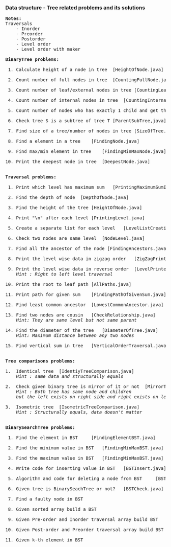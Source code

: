 <h3>Data structure - Tree related problems and its solutions</h3>

<pre>
<b>Notes:</b>
Traversals 
	- Inorder
	- Preorder
	- Postorder
	- Level order
	- Level order with maker

<b>BinaryTree problems:</b>

 1. Calculate height of a node in tree	[HeightOfNode.java]
 
 2. Count number of full nodes in tree	[CountingFullNode.java]
 
 3. Count number of leaf/external nodes in tree	[CountingLeafNode.java]
 
 4. Count number of internal nodes in tree	[CountingInternalNodes.java]
 
 5. Count number of nodes who has exactly 1 child and get those nodes	[CountNodeWithOneChild.java]
 
 6. Check tree S is a subtree of tree T	[ParentSubTree,java]
 
 7. Find size of a tree/number of nodes in tree	[SizeOfTree.java]
 
 8. Find a element in a tree	[FindingNode.java]
 
 9. Find max/min element in tree	[FindingMinMaxNode.java]
 
10. Print the deepest node in tree	[DeepestNode.java]


<b>Traversal problems:</b>

 1. Print which level has maximum sum	[PrintingMaximumSumInLevel.java]
 
 2. Find the depth of node	[DepthOfNode.java]
 
 3. Find the height of the tree	[HeightOfNode.java]
 
 4. Print "\n" after each level	[PrintingLevel.java]
 
 5. Create a separate list for each level	[LevelListCreation.java]
 
 6. Check two nodes are same level	[NodeLevel.java]
 
 7. Find all the ancestor of the node [FindingAncestors.java]
 
 8. Print the level wise data in zigzag order	[ZigZagPrinter.java]
 
 9. Print the level wise data in reverse order 	[LevelPrinter.java]
 	<i>Hint : Right to left level traversal</i>
 
10. Print the root to leaf path	[AllPaths.java]

11. Print path for given sum	[FindingPathOfGivenSum.java]

12. Find least common ancestor	[LowestCommonAncestor.java]

13. Find two nodes are cousin	[CheckRelationship.java]
	<i>Hint: They are same level but not same parent</i>

14. Find the diameter of the tree	[DiameterOfTree.java]
	<i>Hint: Maximum distance between any two nodes</i>

15. Find vertical sum in tree	[VerticalOrderTraversal.java]


<b>Tree comparisons problems:</b>

1. 	Identical tree	[IdentiyTreeComparison.java]
	<i>Hint : same data and structurally equals</i>

2. 	Check given binary tree is mirror of it or not	[MirrorTreeComparison.java] 
	<i>Hint : Both tree has same node and children 
	but the left exists on right side and right exists on left side</i>

3. 	Isometric tree	[IsometricTreeComparison.java]
	<i>Hint : Structurally equals, data doesn't matter</i>


<b>BinarySearchTree problems:</b>

 1. Find the element in BST		[FindingElementBST.java]

 2. Find the minimum value in BST	[FindingMinMaxBST.java]

 3. Find the maximum value in BST	[FindingMinMaxBST.java]

 4. Write code for inserting value in BST	[BSTInsert.java]
 
 5. Algorithm and code for deleting a node from BST		[BSTDelete.java]

 6. Given tree is BinarySeachTree or not?	[BSTCheck.java]
 
 7. Find a faulty node in BST
 
 8. Given sorted array build a BST
 
 9. Given Pre-order and Inorder traversal array build BST

10. Given Post-order and Preorder traversal array build BST

11. Given k-th element in BST 

</pre>


